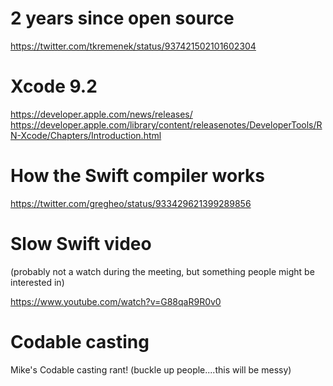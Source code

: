 # 2 years since open source

https://twitter.com/tkremenek/status/937421502101602304

# Xcode 9.2

https://developer.apple.com/news/releases/
https://developer.apple.com/library/content/releasenotes/DeveloperTools/RN-Xcode/Chapters/Introduction.html

# How the Swift compiler works

https://twitter.com/gregheo/status/933429621399289856

# Slow Swift video

(probably not a watch during the meeting, but something people might be interested in)

https://www.youtube.com/watch?v=G88qaR9R0v0

# Codable casting

Mike's Codable casting rant! (buckle up people....this will be messy)

